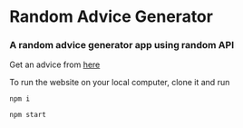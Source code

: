 # Random Advice Generator
### A random advice generator app using random API
Get an advice from [here](https://bhakti2256.github.io/random-advice-generator/)

To run the website on your local computer, clone it and run

`npm i`

`npm start`
